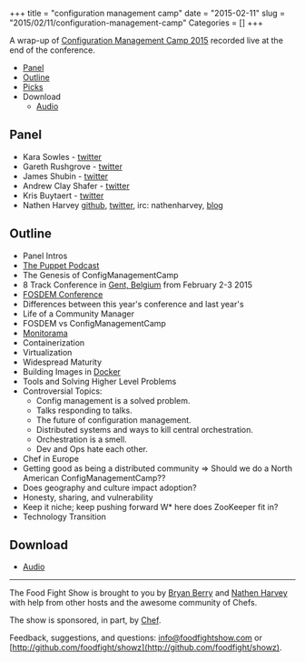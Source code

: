 +++
title = "configuration management camp"
date = "2015-02-11"
slug = "2015/02/11/configuration-management-camp"
Categories = []
+++

A wrap-up of [Configuration Management Camp 2015](http://cfgmgmtcamp.eu) recorded live at the end of the conference.

* [Panel](http://foodfightshow.org/2015/02/configuration-management-camp.html#panel)
* [Outline](http://foodfightshow.org/2015/02/configuration-management-camp.html#outline)
* [Picks](http://foodfightshow.org/2015/02/configuration-management-camp.html#picks)
* Download
  * [Audio](http://traffic.libsyn.com/foodfight/FoodFightShow88-ConfigurationManagementCamp2015.mp3)

Panel<a name="panel"></a>
-----
* Kara Sowles - [twitter](https://twitter.com/feynudibranch)
* Gareth Rushgrove - [twitter](https://twitter.com/garethr)
* James Shubin - [twitter](https://twitter.com/purpleidea)
* Andrew Clay Shafer - [twitter](https://twitter.com/littleidea)
* Kris Buytaert - [twitter](https://twitter.com/krisbuytaert)
* Nathen Harvey [github](http://github.com/nathenharvey), [twitter](http://twitter.com/nathenharvey), irc: nathenharvey, [blog](http://nathenharvey.com)

<!-- more -->

Outline<a name="outline"></a>
-------
* Panel Intros
* [The Puppet Podcast](https://itunes.apple.com/us/podcast/puppet-labs-podcast/id546792095)
* The Genesis of ConfigManagementCamp
* 8 Track Conference in [Gent, Belgium](http://www.visitgent.be/en/home) from February 2-3 2015
* [FOSDEM Conference](https://fosdem.org/)
* Differences between this year's conference and last year's
* Life of a Community Manager
* FOSDEM vs ConfigManagementCamp
* [Monitorama](http://monitorama.com/)
* Containerization
* Virtualization
* Widespread Maturity
* Building Images in [Docker](https://www.docker.com/)
* Tools and Solving Higher Level Problems
* Controversial Topics:
  * Config management is a solved problem.
  * Talks responding to talks.
  * The future of configuration management.
  * Distributed systems and ways to kill central orchestration.
  * Orchestration is a smell.
  * Dev and Ops hate each other.
* Chef in Europe
* Getting good as being a distributed community => Should we do a North American ConfigManagementCamp??
* Does geography and culture impact adoption?
* Honesty, sharing, and vulnerability
* Keep it niche; keep pushing forward
W* here does ZooKeeper fit in?
* Technology Transition

Download
--------
* [Audio](http://traffic.libsyn.com/foodfight/FoodFightShow88-ConfigurationManagementCamp2015.mp3)

<hr />

The Food Fight Show is brought to you by [Bryan Berry](https://twitter.com/bryanwb) and [Nathen Harvey](https://twitter.com/nathenharvey) with help from other hosts and the awesome community of Chefs.

The show is sponsored, in part, by [Chef](http://www.getchef.com).

Feedback, suggestions, and questions:  [info@foodfightshow.com](mailto:info@foodfightshow.com) or  [http://github.com/foodfight/showz](http://github.com/foodfight/showz).
